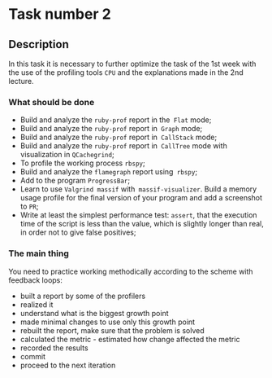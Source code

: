 # Task number 2

## Description
In this task it is necessary to further optimize the task of the 1st week with the use of the profiling tools `CPU` and the explanations made in the 2nd lecture.

### What should be done
- Build and analyze the `ruby-prof` report in the` Flat` mode;
- Build and analyze the `ruby-prof` report in` Graph` mode;
- Build and analyze the `ruby-prof` report in` CallStack` mode;
- Build and analyze the `ruby-prof` report in` CallTree` mode with visualization in `QCachegrind`;
- To profile the working process `rbspy`;
- Build and analyze the `flamegraph` report using` rbspy`;
- Add to the program `ProgressBar`;
- Learn to use `Valgrind massif` with` massif-visualizer`. Build a memory usage profile for the final version of your program and add a screenshot to `PR`;
- Write at least the simplest performance test: `assert`, that the execution time of the script is less than the value, which is slightly longer than real, in order not to give false positives;

### The main thing
You need to practice working methodically according to the scheme with feedback loops:
- built a report by some of the profilers
- realized it
- understand what is the biggest growth point
- made minimal changes to use only this growth point
- rebuilt the report, make sure that the problem is solved
- calculated the metric - estimated how change affected the metric
- recorded the results
- commit
- proceed to the next iteration